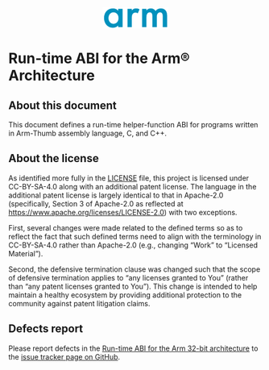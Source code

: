 <div align="center">
   <img src="Arm_logo_blue_150MN.png" />
</div>

# Run-time ABI for the Arm® Architecture


## About this document

This document defines a run-time helper-function ABI for programs
written in Arm-Thumb assembly language, C, and C++.

## About the license

As identified more fully in the [LICENSE](LICENSE) file, this project
is licensed under CC-BY-SA-4.0 along with an additional patent
license.  The language in the additional patent license is largely
identical to that in Apache-2.0 (specifically, Section 3 of Apache-2.0
as reflected at https://www.apache.org/licenses/LICENSE-2.0) with two
exceptions.

First, several changes were made related to the defined terms so as to
reflect the fact that such defined terms need to align with the
terminology in CC-BY-SA-4.0 rather than Apache-2.0 (e.g., changing
“Work” to “Licensed Material”).

Second, the defensive termination clause was changed such that the
scope of defensive termination applies to “any licenses granted to
You” (rather than “any patent licenses granted to You”).  This change
is intended to help maintain a healthy ecosystem by providing
additional protection to the community against patent litigation
claims.

## Defects report

Please report defects in the [Run-time ABI for the Arm 32-bit
architecture](rtabi32.rst) to the [issue tracker page on
GitHub](https://github.com/ARM-software/abi-aa/issues).
